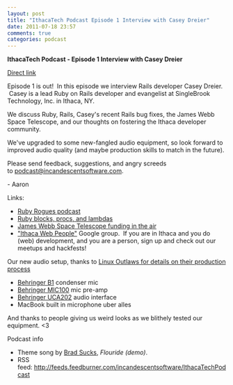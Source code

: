 ```yaml
---
layout: post
title: "IthacaTech Podcast Episode 1 Interview with Casey Dreier"
date: 2011-07-18 23:57
comments: true
categories: podcast
---
```

<p><strong>IthacaTech Podcast - Episode 1 Interview with Casey Dreier</strong></p>
<p><a href="http://podcast.incandescentsoftware.com/s0/E1-Interview_with_Casey_Dreier.mp3" title="Episode 1 - Interview with Casey Dreier" target="_blank">Direct link</a></p>
<p>Episode 1 is out! &nbsp;In this episode we interview&nbsp;Rails developer&nbsp;Casey Dreier. &nbsp;Casey is a lead Ruby on Rails developer and evangelist at SingleBrook Technology, Inc. in Ithaca, NY.</p>
<p>We discuss Ruby, Rails, Casey's recent Rails bug fixes, the James Webb Space Telescope, and our thoughts on fostering the Ithaca developer community.</p>
<p>We've upgraded to some new-fangled audio equipment, so look forward to improved audio quality (and maybe production skills to match in the future).</p>
<p>Please send feedback, suggestions, and angry screeds to&nbsp;<a href="mailto:podcast@incandescentsoftware.com" target="_blank">podcast@incandescentsoftware.com</a>.</p>
<p>- Aaron</p>
<p>Links:</p>
<ul>
<li><a href="http://rubyrogues.com/" title="Ruby Rogues podcast" target="_blank">Ruby Rogues podcast</a></li>
<li><a href="http://www.robertsosinski.com/2008/12/21/understanding-ruby-blocks-procs-and-lambdas/" title="Ruby blocks, procs and lambdas" target="_blank">Ruby blocks, procs, and lambdas</a></li>
<li><a href="http://blogs.discovermagazine.com/badastronomy/2011/07/07/congress-puts-nasa-and-jwst-on-the-chopping-block/" title="James Webb Space Telescope funding in the air" target="_blank">James Webb Space Telescope funding in the air</a></li>
<li><a href="http://groups.google.com/group/ithaca-web-people" target="_blank">"Ithaca Web People"</a>&nbsp;Google group. &nbsp;If you are in Ithaca and you do (web) development, and you are a person, sign up and check out our meetups and hackfests!</li>
</ul>
<p>Our new audio setup, thanks to <a href="http://castroller.com/Podcasts/LinuxOutlaws/2247549-Linux%20Outlaws%20200%20-%20Winning!%20Podcast%20Production%20Special" target="_blank">Linux Outlaws for details on their production process</a>&nbsp;</p>
<ul>
<li><a href="http://www.behringer.com/EN/Products/B-1.aspx" target="_blank">Behringer B1</a> condenser mic</li>
<li><a href="http://www.behringer.com/EN/Products/MIC100.aspx" target="_blank">Behringer MIC100</a> mic pre-amp</li>
<li><a href="http://www.behringer.com/EN/Products/UCA202.aspx" target="_blank">Behringer UCA202</a> audio interface</li>
<li>MacBook built in microphone uber alles</li>
</ul>
<p>And thanks to people giving us weird looks as we blithely tested our equipment. &lt;3</p>
<p>Podcast info</p>
<ul>
<li>Theme song by&nbsp;<a href="http://www.bradsucks.net/" target="_blank">Brad Sucks</a>,&nbsp;<em>Flouride (demo)</em>.</li>
<li>RSS feed:&nbsp;<a href="http://feeds.feedburner.com/incandescentsoftware/IthacaTechPodcast">http://feeds.feedburner.com/incandescentsoftware/IthacaTechPodcast</a></li>
</ul>
